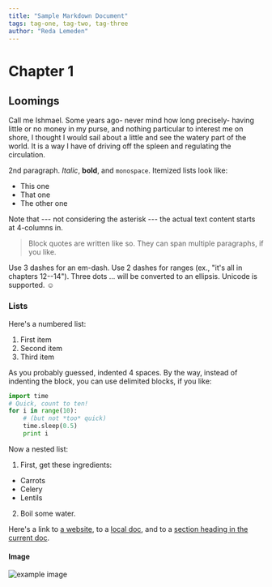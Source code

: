 ```yaml
---
title: "Sample Markdown Document"
tags: tag-one, tag-two, tag-three
author: "Reda Lemeden"
---
```


# Chapter 1
## Loomings

Call me Ishmael. Some years ago- never mind how long precisely- having little or no money in my purse, and nothing particular to interest me on shore, I thought I would sail about a little and see the watery part of the world. It is a way I have of driving off the spleen and regulating the circulation.

<div id="anchor"></div>

2nd paragraph. *Italic*, **bold**, and `monospace`. Itemized lists
look like:

  * This one
  * That one
  * The other one

Note that --- not considering the asterisk --- the actual text
content starts at 4-columns in.

> Block quotes are written like so.
> They can span multiple paragraphs, if you like.

Use 3 dashes for an em-dash. Use 2 dashes for ranges (ex., "it's all
in chapters 12--14"). Three dots ... will be converted to an ellipsis.
Unicode is supported. ☺

### Lists

Here's a numbered list:

  1. First item
  2. Second item
  3. Third item

As you probably guessed, indented 4 spaces. By the way, instead of
indenting the block, you can use delimited blocks, if you like:

~~~python
import time
# Quick, count to ten!
for i in range(10):
    # (but not *too* quick)
    time.sleep(0.5)
    print i
~~~

Now a nested list:

1. First, get these ingredients:
  * Carrots
  * Celery
  * Lentils

2. Boil some water.

Here's a link to [a website](http://foo.bar), to a [local
doc](local-doc.html), and to a [section heading in the current
doc](#anchor).

#### Image

![example image](http://lorempixel.com/900/300)
